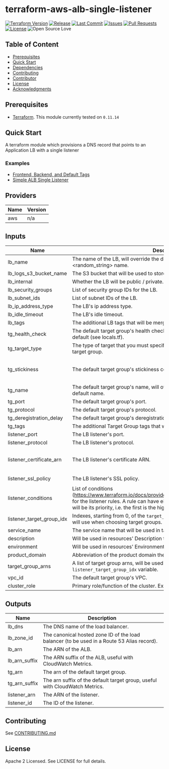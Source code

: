 # terraform-aws-alb-single-listener

[![Terraform Version](https://img.shields.io/badge/Terraform%20Version->=0.11.14,_<0.12.0-blue.svg)](https://releases.hashicorp.com/terraform/)
[![Release](https://img.shields.io/github/release/traveloka/terraform-aws-alb-single-listener.svg)](https://github.com/traveloka/terraform-aws-alb-single-listener/releases)
[![Last Commit](https://img.shields.io/github/last-commit/traveloka/terraform-aws-alb-single-listener.svg)](https://github.com/traveloka/terraform-aws-alb-single-listener/commits/master)
[![Issues](https://img.shields.io/github/issues/traveloka/terraform-aws-alb-single-listener.svg)](https://github.com/traveloka/terraform-aws-alb-single-listener/issues)
[![Pull Requests](https://img.shields.io/github/issues-pr/traveloka/terraform-aws-alb-single-listener.svg)](https://github.com/traveloka/terraform-aws-alb-single-listener/pulls)
[![License](https://img.shields.io/github/license/traveloka/terraform-aws-alb-single-listener.svg)](https://github.com/traveloka/terraform-aws-alb-single-listener/blob/master/LICENSE)
![Open Source Love](https://badges.frapsoft.com/os/v1/open-source.png?v=103)

## Table of Content

- [Prerequisites](#Prerequisites)
- [Quick Start](#Quick-Start)
- [Dependencies](#Dependencies)
- [Contributing](#Contributing)
- [Contributor](#Contributor)
- [License](#License)
- [Acknowledgments](#Acknowledgments)

## Prerequisites

- [Terraform](https://releases.hashicorp.com/terraform/). This module currently tested on `0.11.14`

## Quick Start
A terraform module which provisions a DNS record that points to an Application LB with a single listener

### Examples

* [Frontend, Backend, and Default Tags ](https://github.com/traveloka/terraform-aws-alb-single-listener/tree/master/examples/frontend-backend-and-default-tgs)
* [Simple ALB Single Listener](https://github.com/traveloka/terraform-aws-alb-single-listener/tree/master/examples/simple)

## Providers

| Name | Version |
|------|---------|
| aws | n/a |

## Inputs

| Name | Description | Type | Default | Required |
|------|-------------|------|---------|:-----:|
| lb_name | The name of the LB, will override the default <service_name>-<lb_type>-<random_string> name. | `string` | n/a | no |
| lb_logs_s3_bucket_name | The S3 bucket that will be used to store LB access logs. | `string` | n/a | yes |
| lb_internal | Whether the LB will be public / private. | `string` | `true` | no |
| lb_security_groups | List of security group IDs for the LB. | `list` | n/a | yes |
| lb_subnet_ids | List of subnet IDs of the LB. | `list` | n/a | yes |
| lb_ip_address_type | The LB's ip address type. | `string` | `ipv4` | no |
| lb_idle_timeout | The LB's idle timeout. | `string` | `60` | no |
| lb_tags | The additional LB tags that will be merged over the default tags. | `map` | `{}` | no |
| tg_health_check | The default target group's health check configuration, will be merged over the default (see locals.tf). | `map` | `{}` | no |
| tg_target_type | The type of target that you must specify when registering targets with this target group. | `string` | `instance` | no |
| tg_stickiness | The default target group's stickiness configuration. | `map` | `default = { "type" = "lb_cookie" "cookie_duration" = 1 "enabled" = true }` | no |
| tg_name | The default target group's name, will override the default <service_name>-default name. | `string` | n/a | no |
| tg_port | The default target group's port. | `string` | `5000` | no |
| tg_protocol | The default target group's protocol. | `string` | `HTTP` | no |
| tg_deregistration_delay | The default target group's deregistration delay. | `string` | `300` | no |
| tg_tags | The additional Target Group tags that will be merged over the default tags. | `map` | `{}` | no |
| listener_port | The LB listener's port. | `string` | `443` | yes |
| listener_protocol | The LB listener's protocol. | `string` | `HTTPS` | yes |
| listener_certificate_arn | The LB listener's certificate ARN. | `string` | n/a | yes if `tg_protocol` is set to HTTPS |
| listener_ssl_policy | The LB listener's SSL policy. | `string` | `ELBSecurityPolicy-2016-08` | no |
| listener_conditions | List of conditions (https://www.terraform.io/docs/providers/aws/r/lb_listener_rule.html#condition) for the listener rules. A rule can have either 1 or 2 conditions. The rule's order will be its priority, i.e. the first is the highest. | `list` | `[]` | no |
| listener_target_group_idx | Indexes, starting from 0, of the `target_group_arns` variable that the listener rules will use when choosing target groups. '0' means the default target group. | `list` | `[]` | no |
| service_name | The service name that will be used in tags and resources default name. | `string` | n/a | yes |
| description | Will be used in resources' Description tag. | `string` | n/a | yes |
| environment | Will be used in resources' Environment tag. | `string` | n/a | yes |
| product_domain | Abbreviation of the product domain the created resources belong to. | `string` | n/a | yes |
| target_group_arns | A list of target group arns, will be used by listener rules using `listener_target_group_idx` variable. | `list` | `[]` | no |
| vpc_id | The default target group's VPC. | `string` | n/a | yes |
| cluster_role | Primary role/function of the cluster. Example value: 'app', 'fe', 'mongod', etc. | `string` | n/a | yes |

## Outputs

| Name | Description |
|------|-------------|
| lb_dns | The DNS name of the load balancer. |
| lb_zone_id | The canonical hosted zone ID of the load balancer (to be used in a Route 53 Alias record). |
| lb_arn | The ARN of the ALB. |
| lb_arn_suffix | The ARN suffix of the ALB, useful with CloudWatch Metrics. |
| tg_arn | The arn of the default target group. |
| tg_arn_suffix | The arn suffix of the default target group, useful with CloudWatch Metrics. |
| listener_arn | The ARN of the listener. |
| listener_id | The ID of the listener. |

## Contributing

See [CONTRIBUTING.md](CONTRIBUTING.md)

## License

Apache 2 Licensed. See LICENSE for full details.

